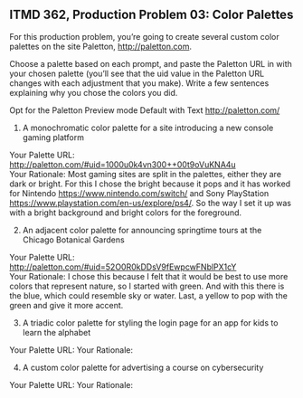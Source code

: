 ## ITMD 362, Production Problem 03: Color Palettes

For this production problem, you’re going to create several custom color palettes on the site
Paletton, http://paletton.com.

Choose a palette based on each prompt, and paste the Paletton URL in with your chosen palette
(you’ll see that the uid value in the Paletton URL changes with each adjustment that you make).
Write a few sentences explaining why you chose the colors you did.

Opt for the Paletton Preview mode Default with Text http://paletton.com/

1. A monochromatic color palette for a site introducing a new console gaming platform

Your Palette URL: http://paletton.com/#uid=1000u0k4vn300++00t9oVuKNA4u  
Your Rationale: Most gaming sites are split in the palettes, either they are dark or bright.
For this I chose the bright because it pops and it has worked for Nintendo https://www.nintendo.com/switch/
and Sony PlayStation https://www.playstation.com/en-us/explore/ps4/. So the way I set
it up was with a bright background and bright colors for the foreground.

2. An adjacent color palette for announcing springtime tours at the Chicago Botanical Gardens

Your Palette URL: http://paletton.com/#uid=52O0R0kDDsV9fEwpcwFNblPX1cY  
Your Rationale: I chose this because I felt that it would be best to use more colors
that represent nature, so I started with green. And with this there is the blue, which
could resemble sky or water. Last, a yellow to pop with the green and give it more accent.

3. A triadic color palette for styling the login page for an app for kids to learn the alphabet

Your Palette URL:
Your Rationale:

4. A custom color palette for advertising a course on cybersecurity

Your Palette URL:
Your Rationale:
